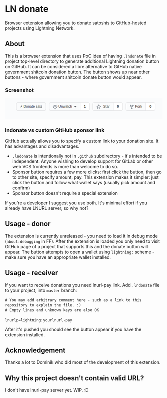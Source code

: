 # LN donate

Browser extension allowing you to donate satoshis to GitHub-hosted projects using Lightning Network.

## About

This is a browser extension that uses PoC idea of having `.lndonate` file in project top-level directory to generate additional Lightning donation button on GitHub.
It can be considered a libre alternative to GitHub native government shitcoin donation button.
The button shows up near other buttons - where government shitcoin donate button would appear.

### Screenshot

![Screenshot of ln-donate button](ln-donate-screenshot.png)

### lndonate vs custom GitHub sponsor link

GitHub actually allows you to specify a custom link to your donation site.
It has advantages and disadvantages.

* `.lndonate` is intentionally not in `.github` subdirectory - it's intended to be independent.
   Anyone wishing to develop support for GitLab or other web VCS frontends is more than welcome to do so.
* Sponsor button requires a few more clicks: first click the button, then go to other site, specify amount, pay.
  This extension makes it simpler: just click the button and follow what wallet says (usually pick amount and confirm)
* Sponsor button doesn't require a special extension

If you're a developer I suggest you use both.
It's minimal effort if you already have LNURL server, so why not?

## Usage - donor

The extension is currently unreleased - you need to load it in debug mode (`about:debugging` in FF).
After the extension is loaded you only need to visit GitHub page of a project that supports this and the donate button will appear.
The button attempts to open a wallet using `lightning:` scheme - make sure you have an appropriate wallet installed.

## Usage - receiver

If you want to receive donations you need lnurl-pay link.
Add `.lndonate` file to your project, into `master` branch:

```
# You may add arbitrary comment here - such as a link to this repository to explain the file. :)
# Empty lines and unknown keys are also OK

lnurlp=lightning:yourlnurl-pay
```

After it's pushed you should see the button appear if you have the extension installed.

## Acknowledgement

Thanks a lot to Dominik who did most of the development of this extension.

## Why this project doesn't contain valid URL?

I don't have lnurl-pay server yet. WIP. :D
